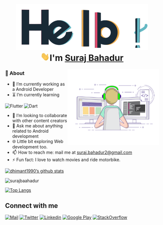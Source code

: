 <h1 align="center">
  <img src="assets/hello.gif" alt="hello-gif" height="150px">
  <br>
  <img src="assets/wave.gif" alt="waving hand" width="30px">I'm <a href="https://www.linkedin.com/in/suraj-bahadur-96015ab6/">Suraj Bahadur</a>
</h1>

<img align="right" alt="GIF" src="assets/coding.gif" width="300px" height="250px"/>

### 🧐 About

- 🔭 I’m currently working as a Android Developer
- ⏳ I’m currently learning
<!-- ![Kotlin](https://img.shields.io/badge/-kotlin-333333?style=flat&logo=kotlin) -->
![Flutter](http://img.shields.io/badge/-Flutter-333333?style=flat&logo=flutter)
![Dart](https://img.shields.io/badge/-Dart-333333?style=flat&logo=dart)
- 👯 I’m looking to collaborate with other content creators
- 💬 Ask me about anything related to Android development  
- 🌐 Little bit exploring Web development too.
- 📫 How to reach me: mail me at [suraj.bahadur2@gmail.com](mailto:suraj.bahadur2@gmail.com)
- ⚡ Fun fact: I love to watch movies and ride motorbike.


[![dhimant1990’s github stats](https://github-readme-stats.vercel.app/api?username=surajbahadur&show_icons=true&line_height=21&show_icons=true&theme=vue&count_private=true)](https://github.com/anuraghazra/github-readme-stats)

<img align="center" src="https://github-readme-streak-stats.herokuapp.com/?user=surajbahadur&" alt="surajbaahadur" />

[![Top Langs](https://github-readme-stats.vercel.app/api/top-langs/?username=surajbahadur&show_icons=true&layout=compact&theme=vue&langs_count=15)](https://github.com/anuraghazra/github-readme-stats)

## Connect with me

[![Mail](https://img.shields.io/badge/-Say%20Hi!-black?style=for-the-badge&logo=gmail)](mailto:suraj.bahadur2@gmail.com)
[![Twitter](https://img.shields.io/badge/-Twitter-black?style=for-the-badge&logo=twitter)](https://twitter.com/surajbahadur1)
[![Linkedin](https://img.shields.io/badge/-LinkedIn-black?style=for-the-badge&logo=Linkedin)](https://www.linkedin.com/in/suraj-bahadur-96015ab6/)
[![Google Play](https://img.shields.io/badge/-Google%20Play-black?style=for-the-badge&logo=google-play)](https://play.google.com/store/apps/details?id=com.codepundit.fontskeyboard.fonts)
[![StackOverflow](https://img.shields.io/badge/-Stackoverflow-black?style=for-the-badge&logo=stackoverflow)](https://stackoverflow.com/users/6770343/suraj-bahadur?tab=profile)



<!--
**SurajBahadur/SurajBahadur** is a ✨ _special_ ✨ repository because its `README.md` (this file) appears on your GitHub profile.

Here are some ideas to get you started:

- 🔭 I’m currently working on ...
- 🌱 I’m currently learning ...
- 👯 I’m looking to collaborate on ...
- 🤔 I’m looking for help with ...
- 💬 Ask me about ...
- 📫 How to reach me: ...
- 😄 Pronouns: ...
- ⚡ Fun fact: ...
-->
